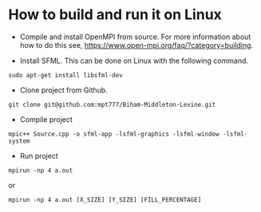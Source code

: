 # How to build and run it on Linux

* Compile and install OpenMPI from source. For more information about how to do this see, 
https://www.open-mpi.org/faq/?category=building.

* Install SFML. This can be done on Linux with the following command.

`sudo apt-get install libsfml-dev`

* Clone project from Github.

`git clone git@github.com:mpt777/Biham-Middleton-Levine.git`

* Compile project

`mpic++ Source.cpp -o sfml-app -lsfml-graphics -lsfml-window -lsfml-system`

* Run project

`mpirun -np 4 a.out`

or

`mpirun -np 4 a.out [X_SIZE] [Y_SIZE] [FILL_PERCENTAGE]`
